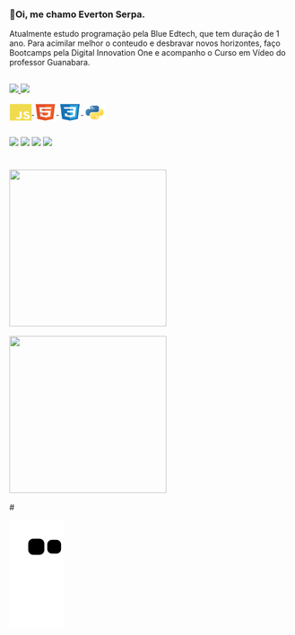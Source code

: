 ### 👋Oi, me chamo Everton Serpa. 
Atualmente estudo programação pela Blue Edtech, que tem duração de 1 ano. Para acimilar melhor o conteudo e desbravar novos horizontes, 
faço Bootcamps pela Digital Innovation One e acompanho o Curso em Vídeo do professor Guanabara. 

##
<div aling="">
 
  <a href="https://github.com/EvertonSerpa">
  <img height="180em" img src="https://github-readme-stats.vercel.app/api?username=EvertonSerpa&show_icons=true&theme=github_dark&include_all_commits=true&count_private=true"/>      
  
  <img height="180em" img align="" src="https://github-readme-stats.vercel.app/api/top-langs/?username=EvertonSerpa&layout=compact&langs_count=7&theme=github_dark"/> 

</div>

<div style="display: inline_block"><br>
  <img align="center" alt="EvertonSerpa-Js" height="30" width="40" src="https://raw.githubusercontent.com/devicons/devicon/master/icons/javascript/javascript-plain.svg">
  <img align="center" alt="EvertonSerpa-HTML" height="30" width="40" src="https://raw.githubusercontent.com/devicons/devicon/master/icons/html5/html5-original.svg">
  <img align="center" alt="EvertonSerpa-CSS" height="30" width="40" src="https://raw.githubusercontent.com/devicons/devicon/master/icons/css3/css3-original.svg">
  <img align="center" alt="EvertonSerpa-Python" height="30" width="40" src="https://raw.githubusercontent.com/devicons/devicon/master/icons/python/python-original.svg">
</div>

##

<div> 
 <a href="" target="_blank"><img src="https://img.shields.io/badge/-Instagram-%23E4405F?style=for-the-badge&logo=instagram&logoColor=white" target="_blank"></a>
 <a href="" target="_blank"><img src="https://img.shields.io/badge/Discord-7289DA?style=for-the-badge&logo=discord&logoColor=white" target="_blank"></a> 
 <a href = "mailto:evertonnascimento.serpa@gmail.com"><img src="https://img.shields.io/badge/-Gmail-%23333?style=for-the-badge&logo=gmail&logoColor=white" target="_blank"></a>
 <a href="" target="_blank"><img src="https://img.shields.io/badge/-LinkedIn-%230077B5?style=for-the-badge&logo=linkedin&logoColor=white" target="_blank"></a>

#
 
<p><img width="280px" height="280px" aling=""
left"  src="https://media.giphy.com/media/f9XgHHnPnDjOF1hWpl/giphy.gif"></p>

<p><img width="280px" height="280px" aling=""                                                                      
src="https://media.giphy.com/media/CcwLAV11cALh3OuEJ5/giphy.gif"></p>
#

![Snake animation](https://github.com/rafaballerini/rafaballerini/blob/output/github-contribution-grid-snake.svg)
 
 </div>
